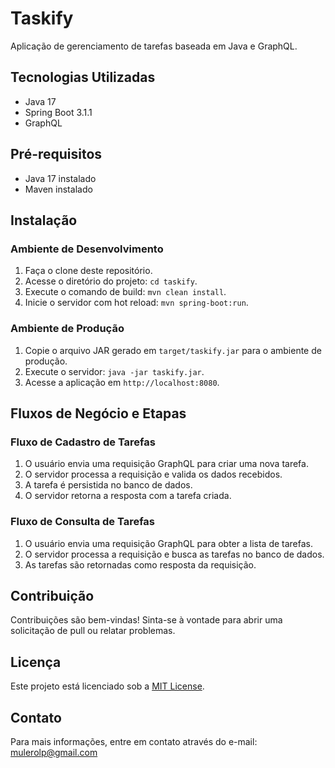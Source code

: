 # Taskify

Aplicação de gerenciamento de tarefas baseada em Java e GraphQL.

## Tecnologias Utilizadas

- Java 17
- Spring Boot 3.1.1
- GraphQL

## Pré-requisitos

- Java 17 instalado
- Maven instalado

## Instalação

### Ambiente de Desenvolvimento

1. Faça o clone deste repositório.
2. Acesse o diretório do projeto: `cd taskify`.
3. Execute o comando de build: `mvn clean install`.
4. Inicie o servidor com hot reload: `mvn spring-boot:run`.

### Ambiente de Produção

1. Copie o arquivo JAR gerado em `target/taskify.jar` para o ambiente de produção.
2. Execute o servidor: `java -jar taskify.jar`.
3. Acesse a aplicação em `http://localhost:8080`.

## Fluxos de Negócio e Etapas

### Fluxo de Cadastro de Tarefas

1. O usuário envia uma requisição GraphQL para criar uma nova tarefa.
2. O servidor processa a requisição e valida os dados recebidos.
3. A tarefa é persistida no banco de dados.
4. O servidor retorna a resposta com a tarefa criada.

### Fluxo de Consulta de Tarefas

1. O usuário envia uma requisição GraphQL para obter a lista de tarefas.
2. O servidor processa a requisição e busca as tarefas no banco de dados.
3. As tarefas são retornadas como resposta da requisição.

## Contribuição

Contribuições são bem-vindas! Sinta-se à vontade para abrir uma solicitação de pull ou relatar problemas.

## Licença

Este projeto está licenciado sob a [MIT License](LICENSE).

## Contato

Para mais informações, entre em contato através do e-mail: mulerolp@gmail.com